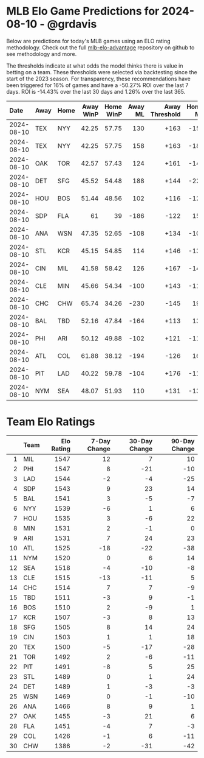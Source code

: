 # MLB Elo Game Predictions for 2024-08-10 - @grdavis
Below are predictions for today's MLB games using an ELO rating methodology. Check out the full [mlb-elo-advantage](https://github.com/grdavis/mlb-elo-advantage) repository on github to see methodology and more.

The thresholds indicate at what odds the model thinks there is value in betting on a team. These thresholds were selected via backtesting since the start of the 2023 season. For transparency, these recommendations have been triggered for 16% of games and have a -50.27% ROI over the last 7 days. ROI is -14.43% over the last 30 days and 1.26% over the last 365.

| Date       | Away   | Home   |   Away WinP |   Home WinP |   Away ML |   Away Threshold |   Home ML |   Home Threshold |
|:-----------|:-------|:-------|------------:|------------:|----------:|-----------------:|----------:|-----------------:|
| 2024-08-10 | TEX    | NYY    |       42.25 |       57.75 |       130 |             +163 |      -154 |             -108 |
| 2024-08-10 | TEX    | NYY    |       42.25 |       57.75 |       158 |             +163 |      -188 |             -108 |
| 2024-08-10 | OAK    | TOR    |       42.57 |       57.43 |       124 |             +161 |      -146 |             -107 |
| 2024-08-10 | DET    | SFG    |       45.52 |       54.48 |       188 |             +144 |      -225 |             +104 |
| 2024-08-10 | HOU    | BOS    |       51.44 |       48.56 |       102 |             +116 |      -120 |             +129 |
| 2024-08-10 | SDP    | FLA    |       61    |       39    |      -186 |             -122 |       156 |             +185 |
| 2024-08-10 | ANA    | WSN    |       47.35 |       52.65 |      -108 |             +134 |      -108 |             +111 |
| 2024-08-10 | STL    | KCR    |       45.15 |       54.85 |       114 |             +146 |      -134 |             +102 |
| 2024-08-10 | CIN    | MIL    |       41.58 |       58.42 |       126 |             +167 |      -148 |             -111 |
| 2024-08-10 | CLE    | MIN    |       45.66 |       54.34 |      -100 |             +143 |      -118 |             +104 |
| 2024-08-10 | CHC    | CHW    |       65.74 |       34.26 |      -230 |             -145 |       190 |             +224 |
| 2024-08-10 | BAL    | TBD    |       52.16 |       47.84 |      -164 |             +113 |       138 |             +132 |
| 2024-08-10 | PHI    | ARI    |       50.12 |       49.88 |      -102 |             +121 |      -116 |             +123 |
| 2024-08-10 | ATL    | COL    |       61.88 |       38.12 |      -194 |             -126 |       162 |             +191 |
| 2024-08-10 | PIT    | LAD    |       40.22 |       59.78 |      -104 |             +176 |      -112 |             -117 |
| 2024-08-10 | NYM    | SEA    |       48.07 |       51.93 |       110 |             +131 |      -130 |             +114 |

# Team Elo Ratings
|    | Team   |   Elo Rating |   7-Day Change |   30-Day Change |   90-Day Change |
|---:|:-------|-------------:|---------------:|----------------:|----------------:|
|  1 | MIL    |         1547 |             12 |               7 |              10 |
|  2 | PHI    |         1547 |              8 |             -21 |             -10 |
|  3 | LAD    |         1544 |             -2 |              -4 |             -25 |
|  4 | SDP    |         1543 |              9 |              23 |              14 |
|  5 | BAL    |         1541 |              3 |              -5 |              -7 |
|  6 | NYY    |         1539 |             -6 |               1 |               6 |
|  7 | HOU    |         1535 |              3 |              -6 |              22 |
|  8 | MIN    |         1531 |              2 |              -1 |               0 |
|  9 | ARI    |         1531 |              7 |              24 |              23 |
| 10 | ATL    |         1525 |            -18 |             -22 |             -38 |
| 11 | NYM    |         1520 |              0 |               6 |              14 |
| 12 | SEA    |         1518 |             -4 |             -10 |              -8 |
| 13 | CLE    |         1515 |            -13 |             -11 |               5 |
| 14 | CHC    |         1514 |              7 |               7 |              -9 |
| 15 | TBD    |         1511 |             -3 |               9 |              -1 |
| 16 | BOS    |         1510 |              2 |              -9 |               1 |
| 17 | KCR    |         1507 |             -3 |               8 |              13 |
| 18 | SFG    |         1505 |              8 |              14 |              24 |
| 19 | CIN    |         1503 |              1 |               1 |              18 |
| 20 | TEX    |         1500 |             -5 |             -17 |             -28 |
| 21 | TOR    |         1492 |              2 |              -6 |             -11 |
| 22 | PIT    |         1491 |             -8 |               5 |              25 |
| 23 | STL    |         1489 |              0 |               1 |              24 |
| 24 | DET    |         1489 |              1 |              -3 |              -3 |
| 25 | WSN    |         1469 |              0 |              -1 |             -10 |
| 26 | ANA    |         1466 |              8 |               9 |               1 |
| 27 | OAK    |         1455 |             -3 |              21 |               6 |
| 28 | FLA    |         1451 |             -4 |               7 |              -3 |
| 29 | COL    |         1426 |             -1 |               6 |             -11 |
| 30 | CHW    |         1386 |             -2 |             -31 |             -42 |
